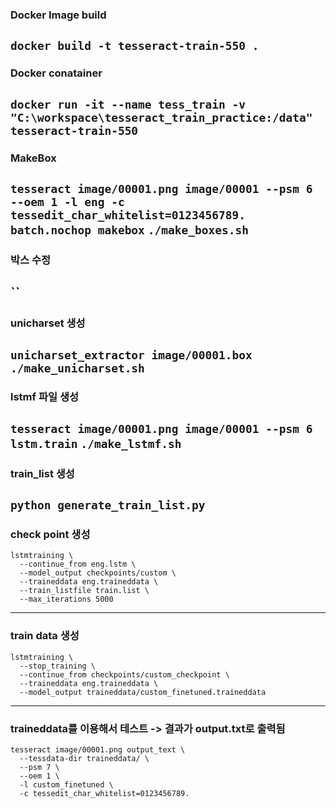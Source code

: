 ### Docker Image build
`docker build -t tesseract-train-550 .`
---

### Docker conatainer
`docker run -it --name tess_train -v "C:\workspace\tesseract_train_practice:/data" tesseract-train-550`
---

### MakeBox
`tesseract image/00001.png image/00001 --psm 6 --oem 1 -l eng -c tessedit_char_whitelist=0123456789. batch.nochop makebox`
`./make_boxes.sh`
---

### 박스 수정
``
---

### unicharset 생성
`unicharset_extractor image/00001.box`
`./make_unicharset.sh`
---

### lstmf 파일 생성
`tesseract image/00001.png image/00001 --psm 6 lstm.train`
`./make_lstmf.sh`
---

### train_list 생성
`python generate_train_list.py`
---

### check point 생성
```
lstmtraining \
  --continue_from eng.lstm \
  --model_output checkpoints/custom \
  --traineddata eng.traineddata \
  --train_listfile train.list \
  --max_iterations 5000
```
---

### train data 생성
```
lstmtraining \
  --stop_training \
  --continue_from checkpoints/custom_checkpoint \
  --traineddata eng.traineddata \
  --model_output traineddata/custom_finetuned.traineddata
```
---

### traineddata를 이용해서 테스트 -> 결과가 output.txt로 출력됨
```
tesseract image/00001.png output_text \
  --tessdata-dir traineddata/ \
  --psm 7 \
  --oem 1 \
  -l custom_finetuned \
  -c tessedit_char_whitelist=0123456789.
```